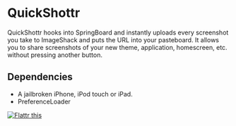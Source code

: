 # QuickShottr
QuickShottr hooks into SpringBoard and instantly uploads every screenshot you take to ImageShack and puts the URL into your pasteboard. It allows you to share screenshots of your new theme, application, homescreen, etc. without pressing another button.

## Dependencies
* A jailbroken iPhone, iPod touch or iPad.
* PreferenceLoader

[![Flattr this](http://api.flattr.com/button/button-compact-static-100x17.png)](http://flattr.com/thing/13588/QuickShottr)

